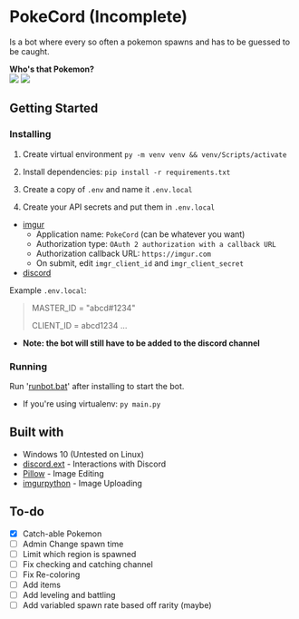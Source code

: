 # PokeCord (Incomplete)

Is a bot where every so often a pokemon spawns and has to be guessed to be caught.

**Who's that Pokemon?**  
![](Images/who.gif)
![](Images/charizard.gif)

## Getting Started

### Installing

1. Create virtual environment `py -m venv venv && venv/Scripts/activate`

2. Install dependencies: `pip install -r requirements.txt`

3. Create a copy of `.env` and name it `.env.local`

4. Create your API secrets and put them in `.env.local`

- [imgur](https://api.imgur.com/oauth2/addclient)
  - Application name: `PokeCord` (can be whatever you want)
  - Authorization type: `OAuth 2 authorization with a callback URL`
  - Authorization callback URL: `https://imgur.com`
  - On submit, edit `imgr_client_id` and `imgr_client_secret`
- [discord](https://discordpy.readthedocs.io/en/latest/discord.html)

Example `.env.local`:

> MASTER_ID = "abcd#1234"
>
> CLIENT_ID = abcd1234
> ...

- **Note: the bot will still have to be added to the discord channel**

### Running

Run '[runbot.bat](runbot.bat)' after installing to start the bot.

- If you're using virtualenv: `py main.py`

## Built with

- Windows 10 (Untested on Linux)
- [discord.ext](https://discordpy.readthedocs.io/en/latest/ext/commands/index.html) - Interactions with Discord
- [Pillow](https://pillow.readthedocs.io/en/stable/reference/Image.html) - Image Editing
- [imgurpython](https://github.com/Imgur/imgurpython) - Image Uploading

## To-do

- [x] Catch-able Pokemon
- [ ] Admin Change spawn time
- [ ] Limit which region is spawned
- [ ] Fix checking and catching channel
- [ ] Fix Re-coloring
- [ ] Add items
- [ ] Add leveling and battling
- [ ] Add variabled spawn rate based off rarity (maybe)
